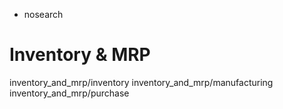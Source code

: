   - nosearch

# Inventory & MRP

<div class="toctree">

inventory\_and\_mrp/inventory inventory\_and\_mrp/manufacturing
inventory\_and\_mrp/purchase

</div>
